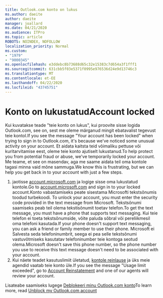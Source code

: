 ```yaml
---
title: Outlook.com konto on lukus
ms.author: daeite
author: daeite
manager: joallard
ms.date: 04/21/2020
ms.audience: ITPro
ms.topic: article
ROBOTS: NOINDEX, NOFOLLOW
localization_priority: Normal
ms.custom:
- "1979"
- "9000345"
ms.openlocfilehash: e3ddebc8b73688d65c32e15383c7d654a3f1fff1
ms.sourcegitcommit: 631cbb5f03e5371f0995e976536d24e9d13746c3
ms.translationtype: MT
ms.contentlocale: et-EE
ms.lasthandoff: 04/22/2020
ms.locfileid: "43745751"
---
```

# <a name="account-locked"></a><span data-ttu-id="cf613-102">Konto on lukustatud</span><span class="sxs-lookup"><span data-stu-id="cf613-102">Account locked</span></span>

<span data-ttu-id="cf613-103">Kui kuvatakse teade "teie konto on lukus", kui proovite sisse logida Outlook.com, see on, sest me oleme märganud mingit ebatavalist tegevust teie kontol.</span><span class="sxs-lookup"><span data-stu-id="cf613-103">If you see the message "Your account has been locked" when trying to sign in to Outlook.com, it's because we've noticed some unusual activity on your account.</span></span> <span data-ttu-id="cf613-104">Et aidata kaitsta teid võimaliku pettuse või kuritarvitamise eest, oleme teie konto ajutiselt lukustanud.</span><span class="sxs-lookup"><span data-stu-id="cf613-104">To help protect you from potential fraud or abuse, we've temporarily locked your account.</span></span> <span data-ttu-id="cf613-105">Me teame, et see on masendav, aga me saame aidata teil oma kontole tagasi minna vaid mõne sammuga.</span><span class="sxs-lookup"><span data-stu-id="cf613-105">We know this is frustrating, but we can help you get back in to your account with just a few steps.</span></span>

1. <span data-ttu-id="cf613-106">jaotisse [account.microsoft.com](https://go.microsoft.com/fwlink/?linkid=2090484) ja logige sisse oma lukustatud kontole.</span><span class="sxs-lookup"><span data-stu-id="cf613-106">Go to [account.microsoft.com](https://go.microsoft.com/fwlink/?linkid=2090484) and sign in to your locked account.</span></span><span data-ttu-id="cf613-107">Konto vabastamiseks peate sisestama Microsofti tekstsõnumis toodud turbekoodi.</span><span class="sxs-lookup"><span data-stu-id="cf613-107"> To unlock your account, you must enter the security code provided in the text message from Microsoft.</span></span> <span data-ttu-id="cf613-108">Tekstsõnumi saamiseks peab teil olema tekstisõnumit toetav telefon.</span><span class="sxs-lookup"><span data-stu-id="cf613-108">To get the text message, you must have a phone that supports text messaging.</span></span> <span data-ttu-id="cf613-109">Kui teie telefon ei toeta tekstsõnumside, võite paluda sõbral või pereliikmesil oma telefoni kasutada.</span><span class="sxs-lookup"><span data-stu-id="cf613-109">If your phone doesn't support text messaging, you can ask a friend or family member to use their phone.</span></span> <span data-ttu-id="cf613-110">Microsoft ei Salvesta seda telefoninumbrit, seega ei pea selle tekstsõnumi vastuvõtmiseks kasutatav telefoninumber teie kontoga seotud olema.</span><span class="sxs-lookup"><span data-stu-id="cf613-110">Microsoft doesn't save this phone number, so the phone number you use to receive this text message doesn't need to be associated with your account.</span></span>
2. <span data-ttu-id="cf613-111">Kui näete teadet kasutuslimiit ületatud, [kontole reinlause](https://go.microsoft.com/fwlink/?linkid=2090483) ja üks meie agendid vaatab teie konto üle.</span><span class="sxs-lookup"><span data-stu-id="cf613-111">If you see the message "Usage limit exceeded", go to [Account Reinstatement](https://go.microsoft.com/fwlink/?linkid=2090483) and one of our agents will review your account.</span></span>

<span data-ttu-id="cf613-112">Lisateabe saamiseks lugege [Deblokeeri minu Outlook.com konto](https://support.office.com/article/f4ad2701-d166-4d8b-8a6a-9af2a1f8a4c4?wt.mc_id=Office_Outlook_com_Alchemy)</span><span class="sxs-lookup"><span data-stu-id="cf613-112">To learn more, read [Unblock my Outlook.com account](https://support.office.com/article/f4ad2701-d166-4d8b-8a6a-9af2a1f8a4c4?wt.mc_id=Office_Outlook_com_Alchemy)</span></span> 